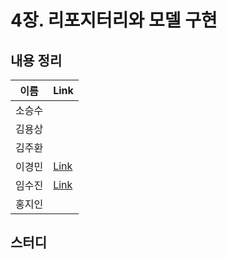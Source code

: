 # 4장. 리포지터리와 모델 구현

## 내용 정리

|  이름   | Link  |
|:-----:|:------|
|  소승수  |       |
|  김용상  |       | 
|  김주환  |       |
|  이경민  |  [Link](https://velog.io/@tidavid1/DDD-START-4%EC%9E%A5-%EB%A6%AC%ED%8F%AC%EC%A7%80%ED%84%B0%EB%A6%AC%EC%99%80-%EB%AA%A8%EB%8D%B8-%EA%B5%AC%ED%98%84) |
|  임수진  |  [Link](https://blog.naver.com/sjlim1999/223283066504)     |
|  홍지인  |       |

## 스터디
> 
